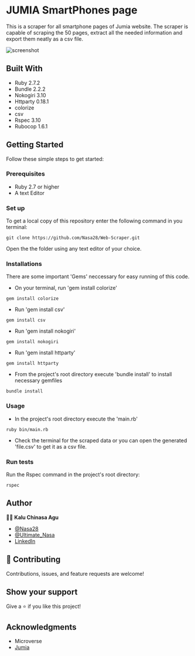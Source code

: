 # JUMIA SmartPhones page
This is a scraper for all smartphone pages of Jumia website. The scraper is capable of scraping the 50 pages, extract all the needed information and export them neatly as a csv file.

![screenshot](../assets/images/output-terminal.png)

## Built With

- Ruby 2.7.2
- Bundle 2.2.2
- Nokogiri 3.10
- Httparty 0.18.1
- colorize
- csv
- Rspec 3.10
- Rubocop 1.6.1

## Getting Started

Follow these simple steps to get started:

### Prerequisites

- Ruby 2.7 or higher
- A text Editor

### Set up

To get a local copy of this repository enter the following command in you terminal:

```
git clone https://github.com/Nasa28/Web-Scraper.git
```
 Open the the folder using any text editor of your choice.
 
### Installations
There are some important 'Gems' neccessary for easy running of this code.

- On your terminal, run 'gem install colorize' 


```
gem install colorize
```

- Run 'gem install csv' 

```
gem install csv
```

- Run 'gem install nokogiri'

```
gem install nokogiri
```

- Run 'gem install httparty'

```
gem install httparty
```

- From the project's root directory execute 'bundle install' to install necessary gemfiles


```
bundle install
```

### Usage

- In the project's root directory execute the 'main.rb'

```
ruby bin/main.rb
```

- Check the terminal for the scraped data or you can open the generated 'file.csv' to get it as a csv file.

### Run tests

Run the Rspec command in the project's root directory:

```
rspec
```

## Author

👨‍💻 **Kalu Chinasa Agu**

- [@Nasa28](https://github.com/Nasa28)
- [@Ultimate_Nasa](https://twitter.com/Ultimate_Nasa)
- [LinkedIn](https://www.linkedin.com/in/kalu-chinasa-agu-a15080103/)

## 🤝 Contributing

Contributions, issues, and feature requests are welcome!


## Show your support

Give a ⭐️ if you like this project!

## Acknowledgments

- Microverse
- [Jumia](https://www.jumia.com.ng/)
